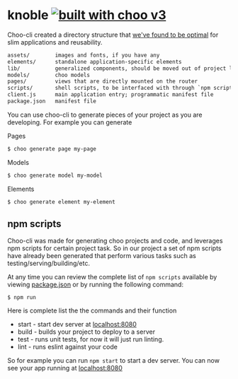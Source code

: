 # knoble [![built with choo v3](https://img.shields.io/badge/built%20with%20choo-v3-ffc3e4.svg?style=flat-square)](https://github.com/yoshuawuyts/choo)

Choo-cli created a directory structure that [we've found to be optimal](https://github.com/yoshuawuyts/choo-handbook/blob/master/guides/designing-for-reusability.md) for slim
applications and reusability.

```txt
assets/        images and fonts, if you have any
elements/      standalone application-specific elements
lib/           generalized components, should be moved out of project later
models/        choo models
pages/         views that are directly mounted on the router
scripts/       shell scripts, to be interfaced with through `npm scripts`
client.js      main application entry; programmatic manifest file
package.json   manifest file
```

You can use choo-cli to generate pieces of your project as you are developing.
For example you can generate

Pages
```bash
$ choo generate page my-page
```

Models
```bash
$ choo generate model my-model
```

Elements
```bash
$ choo generate element my-element
```

## npm scripts

Choo-cli was made for generating choo projects and code, and leverages npm scripts
for certain project task. So in our project a set of npm scripts have already
been generated that perform various tasks such as testing/serving/building/etc.

At any time you can review the complete list of `npm scripts` available by viewing
[package.json](./package.json) or by running the following command:

```
$ npm run
```

Here is complete list the the commands and their function
- start - start dev server at [localhost:8080](https://localhost:8080)
- build - builds your project to deploy to a server
- test - runs unit tests, for now it will just run linting.
- lint - runs eslint against your code

So for example you can run `npm start` to start a dev server. You can now see your
app running at [localhost:8080](https://localhost:8080)
